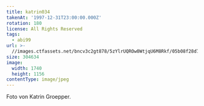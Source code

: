 ```yaml
---
title: katrin034
takenAt: '1997-12-31T23:00:00.000Z'
rotation: 180
license: All Rights Reserved
tags:
  - abi99
url: >-
  //images.ctfassets.net/bncv3c2gt878/5zYlrUQROw0WtjqU6M8Rkf/05b08f28d7f3086169d1bf2573f3c401/katrin034_14668456586_o
size: 304634
image:
  width: 1740
  height: 1156
contentType: image/jpeg
---
```


Foto von Katrin Groepper.